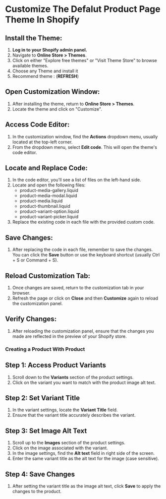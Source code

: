 #  Customize The Defalut Product Page Theme In Shopify

## Install the Theme:

1. **Log in to your Shopify admin panel.**
2. Navigate to **Online Store > Themes**.
3. Click on either "Explore free themes" or "Visit Theme Store" to browse available themes.
4. Choose any Theme  and install it
5. Recommend theme : (**REFRESH**)

## Open Customization Window:

1. After installing the theme, return to **Online Store > Themes**.
2. Locate the theme and click on "Customize".

## Access Code Editor:

1. In the customization window, find the **Actions** dropdown menu, usually located at the top-left corner.
2. From the dropdown menu, select **Edit code**. This will open the theme's code editor.

## Locate and Replace Code:

1. In the code editor, you'll see a list of files on the left-hand side.
2. Locate and open the following files:
   - product-media-gallery.liquid
   - product-media-modal.liquid
   - product-media.liquid
   - product-thumbnail.liquid
   - product-variant-option.liquid
   - product-variant-picker.liquid
3. Replace the existing code in each file with the provided custom code.

## Save Changes:

1. After replacing the code in each file, remember to save the changes. You can click the **Save** button or use the keyboard shortcut (usually Ctrl + S or Command + S).

## Reload Customization Tab:

1. Once changes are saved, return to the customization tab in your browser.
2. Refresh the page or click on **Close** and then **Customize** again to reload the customization panel.

## Verify Changes:

1. After reloading the customization panel, ensure that the changes you made are reflected in the preview of your Shopify store.


### Creating a Product With Product

## Step 1: Access Product Variants

1. Scroll down to the **Variants** section of the product settings.
2. Click on the variant you want to match with the product image alt text.

## Step 2: Set Variant Title

1. In the variant settings, locate the **Variant Title** field.
2. Ensure that the variant title accurately describes the variant.

## Step 3: Set Image Alt Text

1. Scroll up to the **Images** section of the product settings.
2. Click on the image associated with the variant.
3. In the image settings, find the **Alt text** field in right side of the screen.
4. Enter the same variant title as the alt text for the image (case sensitive).

## Step 4: Save Changes

1. After setting the variant title as the image alt text, click **Save** to apply the changes to the product.

